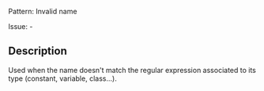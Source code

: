 Pattern: Invalid name

Issue: -

## Description

Used when the name doesn't match the regular expression associated to its type (constant, variable, class...).
